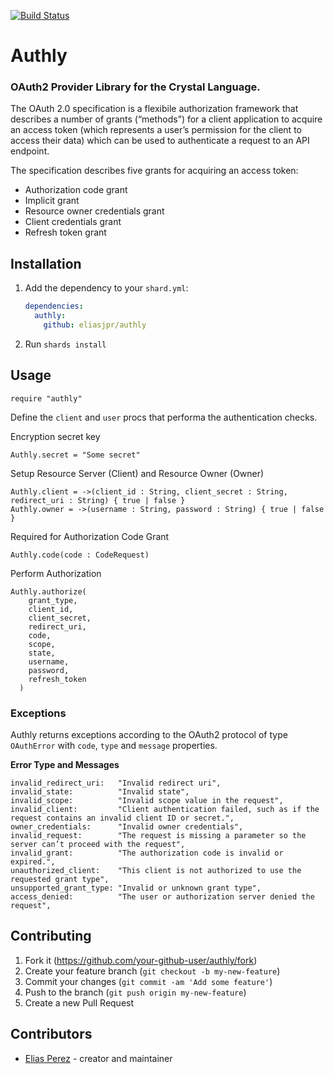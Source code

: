 [![Build Status](https://travis-ci.com/eliasjpr/authly.svg?branch=master)](https://travis-ci.com/eliasjpr/authly)

# Authly

### OAuth2 Provider Library for the Crystal Language.

The OAuth 2.0 specification is a flexibile authorization framework that describes a number of grants (“methods”) for a client application to acquire an access token (which represents a user’s permission for the client to access their data) which can be used to authenticate a request to an API endpoint.

The specification describes five grants for acquiring an access token:

- Authorization code grant
- Implicit grant
- Resource owner credentials grant
- Client credentials grant
- Refresh token grant

## Installation

1. Add the dependency to your `shard.yml`:

   ```yaml
   dependencies:
     authly:
       github: eliasjpr/authly
   ```

2. Run `shards install`

## Usage

```crystal
require "authly"
```

Define the `client` and `user` procs that performa the authentication checks.

Encryption secret key

```crystal
Authly.secret = "Some secret"
```

Setup Resource Server (Client) and Resource Owner (Owner)

```crystal
Authly.client = ->(client_id : String, client_secret : String, redirect_uri : String) { true | false }
Authly.owner = ->(username : String, password : String) { true | false }
```

Required for Authorization Code Grant

```crystal
Authly.code(code : CodeRequest)
```

Perform Authorization

```crystal
Authly.authorize(
    grant_type,
    client_id,
    client_secret,
    redirect_uri,
    code,
    scope,
    state,
    username,
    password,
    refresh_token
  )
```

### Exceptions

Authly returns exceptions according to the OAuth2 protocol of type `OAuthError` with `code`, `type` and `message` properties.

**Error Type and Messages**

```crystal
invalid_redirect_uri:   "Invalid redirect uri",
invalid_state:          "Invalid state",
invalid_scope:          "Invalid scope value in the request",
invalid_client:         "Client authentication failed, such as if the request contains an invalid client ID or secret.",
owner_credentials:      "Invalid owner credentials",
invalid_request:        "The request is missing a parameter so the server can’t proceed with the request",
invalid_grant:          "The authorization code is invalid or expired.",
unauthorized_client:    "This client is not authorized to use the requested grant type",
unsupported_grant_type: "Invalid or unknown grant type",
access_denied:          "The user or authorization server denied the request",
```

## Contributing

1. Fork it (<https://github.com/your-github-user/authly/fork>)
2. Create your feature branch (`git checkout -b my-new-feature`)
3. Commit your changes (`git commit -am 'Add some feature'`)
4. Push to the branch (`git push origin my-new-feature`)
5. Create a new Pull Request

## Contributors

- [Elias Perez](https://github.com/your-github-user) - creator and maintainer
